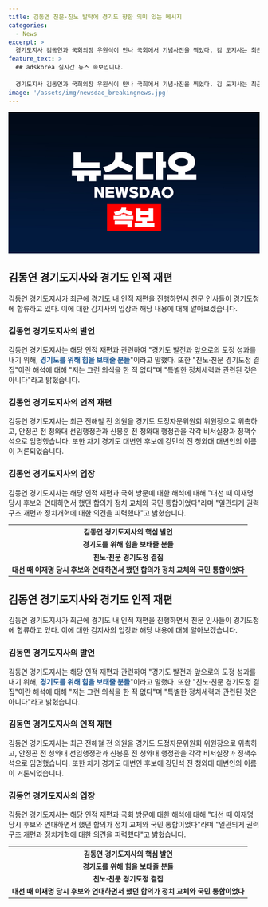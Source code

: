 ```yaml
---
title: 김동연 친문·친노 발탁에 경기도 향한 의미 있는 메시지
categories:
  - News
excerpt: >
  경기도지사 김동연과 국회의장 우원식이 만나 국회에서 기념사진을 찍었다. 김 도지사는 최근 경기도 인사로 친문 인사들이 합류하며 "경기도를 위해 힘을 보태줄 분들"이라고 말했다. 또한 김 지사는 정치세력과 관련된 것은 아니라며, 최근 인사들을 통해 경기도가 친문 인사 집결지가 됐다는 해석에 대해 반박했다. 함께 김 지사는 국회 방문이 대권을 의식한 행보인 것에 대해 "대선 때 이재명 후보와 함께 했던 합의는 정치 교체와 국민 통합"이었다며 일관된 입장을 전했다.
feature_text: >
  ## adskorea 실시간 뉴스 속보입니다.

  경기도지사 김동연과 국회의장 우원식이 만나 국회에서 기념사진을 찍었다. 김 도지사는 최근 경기도 인사로 친문 인사들이 합류하며 "경기도를 위해 힘을 보태줄 분들"이라고 말했다. 또한 김 지사는 정치세력과 관련된 것은 아니라며, 최근 인사들을 통해 경기도가 친문 인사 집결지가 됐다는 해석에 대해 반박했다. 함께 김 지사는 국회 방문이 대권을 의식한 행보인 것에 대해 "대선 때 이재명 후보와 함께 했던 합의는 정치 교체와 국민 통합"이었다며 일관된 입장을 전했다.
image: '/assets/img/newsdao_breakingnews.jpg'
---
```


<p><img src="/assets/img/newsdao_breakingnews.jpg" alt="adskorea 속보" /></p>

<h2 data-ke-size="size26">김동연 경기도지사와 경기도 인적 재편</h2>

<p data-ke-size="size16">김동연 경기도지사가 최근에 경기도 내 인적 재편을 진행하면서 친문 인사들이 경기도청에 합류하고 있다. 이에 대한 김지사의 입장과 해당 내용에 대해 알아보겠습니다.</p>

<h3>김동연 경기도지사의 발언</h3>

<p data-ke-size="size16">김동연 경기도지사는 해당 인적 재편과 관련하여 "경기도 발전과 앞으로의 도정 성과를 내기 위해, <b><span style="color: #1a5490;">경기도를 위해 힘을 보태줄 분들</span></b>"이라고 말했다. 또한 "친노·친문 경기도정 결집"이란 해석에 대해 "저는 그런 의식을 한 적 없다"며 "특별한 정치세력과 관련된 것은 아니다"라고 밝혔습니다.</p>

<h3>김동연 경기도지사의 인적 재편</h3>

<p data-ke-size="size16">김동연 경기도지사는 최근 전해철 전 의원을 경기도 도정자문위원회 위원장으로 위촉하고, 안정곤 전 청와대 선임행정관과 신봉훈 전 청와대 행정관을 각각 비서실장과 정책수석으로 임명했습니다. 또한 차기 경기도 대변인 후보에 강민석 전 청와대 대변인의 이름이 거론되었습니다.</p>

<h3>김동연 경기도지사의 입장 </h3>

<p data-ke-size="size16">김동연 경기도지사는 해당 인적 재편과 국회 방문에 대한 해석에 대해 "대선 때 이재명 당시 후보와 연대하면서 했던 합의가 정치 교체와 국민 통합이었다"라며 "일관되게 권력구조 개편과 정치개혁에 대한 의견을 피력했다"고 밝혔습니다.</p>

<table>
    <tr>
        <th>김동연 경기도지사의 핵심 발언</th>
    </tr>
    <tr>
        <td style="text-align: center; height: 17px;"><b>경기도를 위해 힘을 보태줄 분들</b></td>
    </tr>
    <tr>
        <td style="text-align: center; height: 17px;"><b>친노·친문 경기도정 결집</b></td>
    </tr>
    <tr>
        <td style="text-align: center; height: 17px;"><b>대선 때 이재명 당시 후보와 연대하면서 했던 합의가 정치 교체와 국민 통합이었다</b></td>
    </tr>
</table>

<h2 data-ke-size="size26">김동연 경기도지사와 경기도 인적 재편</h2>

<p data-ke-size="size16">김동연 경기도지사가 최근에 경기도 내 인적 재편을 진행하면서 친문 인사들이 경기도청에 합류하고 있다. 이에 대한 김지사의 입장과 해당 내용에 대해 알아보겠습니다.</p>

<h3>김동연 경기도지사의 발언</h3>

<p data-ke-size="size16">김동연 경기도지사는 해당 인적 재편과 관련하여 "경기도 발전과 앞으로의 도정 성과를 내기 위해, <b><span style="color: #1a5490;">경기도를 위해 힘을 보태줄 분들</span></b>"이라고 말했다. 또한 "친노·친문 경기도정 결집"이란 해석에 대해 "저는 그런 의식을 한 적 없다"며 "특별한 정치세력과 관련된 것은 아니다"라고 밝혔습니다.</p>

<h3>김동연 경기도지사의 인적 재편</h3>

<p data-ke-size="size16">김동연 경기도지사는 최근 전해철 전 의원을 경기도 도정자문위원회 위원장으로 위촉하고, 안정곤 전 청와대 선임행정관과 신봉훈 전 청와대 행정관을 각각 비서실장과 정책수석으로 임명했습니다. 또한 차기 경기도 대변인 후보에 강민석 전 청와대 대변인의 이름이 거론되었습니다.</p>

<h3>김동연 경기도지사의 입장 </h3>

<p data-ke-size="size16">김동연 경기도지사는 해당 인적 재편과 국회 방문에 대한 해석에 대해 "대선 때 이재명 당시 후보와 연대하면서 했던 합의가 정치 교체와 국민 통합이었다"라며 "일관되게 권력구조 개편과 정치개혁에 대한 의견을 피력했다"고 밝혔습니다.</p>

<table>
    <tr>
        <th>김동연 경기도지사의 핵심 발언</th>
    </tr>
    <tr>
        <td style="text-align: center; height: 17px;"><b>경기도를 위해 힘을 보태줄 분들</b></td>
    </tr>
    <tr>
        <td style="text-align: center; height: 17px;"><b>친노·친문 경기도정 결집</b></td>
    </tr>
    <tr>
        <td style="text-align: center; height: 17px;"><b>대선 때 이재명 당시 후보와 연대하면서 했던 합의가 정치 교체와 국민 통합이었다</b></td>
    </tr>
</table>

